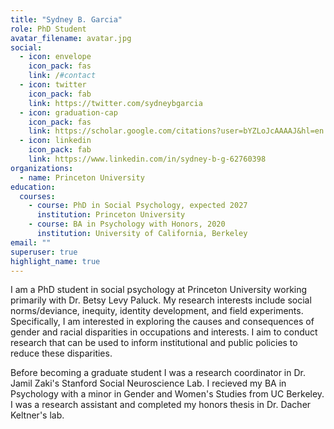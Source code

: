 ```yaml
---
title: "Sydney B. Garcia"
role: PhD Student
avatar_filename: avatar.jpg
social:
  - icon: envelope
    icon_pack: fas
    link: /#contact
  - icon: twitter
    icon_pack: fab
    link: https://twitter.com/sydneybgarcia
  - icon: graduation-cap
    icon_pack: fas
    link: https://scholar.google.com/citations?user=bYZLoJcAAAAJ&hl=en
  - icon: linkedin
    icon_pack: fab
    link: https://www.linkedin.com/in/sydney-b-g-62760398
organizations:
  - name: Princeton University
education:
  courses:
    - course: PhD in Social Psychology, expected 2027
      institution: Princeton University
    - course: BA in Psychology with Honors, 2020
      institution: University of California, Berkeley
email: ""
superuser: true
highlight_name: true
---
```





I am a PhD student in social psychology at Princeton University working primarily with Dr. Betsy Levy Paluck. My research interests include social norms/deviance, inequity, identity development, and field experiments. Specifically, I am interested in exploring the causes and consequences of gender and racial disparities in occupations and interests. I aim to conduct research that can be used to inform institutional and public policies to reduce these disparities.

Before becoming a graduate student I was a research coordinator in Dr. Jamil Zaki's Stanford Social Neuroscience Lab. I recieved my BA in Psychology with a minor in Gender and Women's Studies from UC Berkeley. I was a research assistant and completed my honors thesis in Dr. Dacher Keltner's lab.

